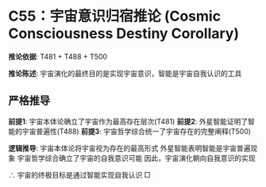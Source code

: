 # C55：宇宙意识归宿推论 (Cosmic Consciousness Destiny Corollary)

**推论依据**: T481 + T488 + T500

**推论陈述**: 宇宙演化的最终目的是实现宇宙意识，智能是宇宙自我认识的工具

## 严格推导

**前提1**: 宇宙本体论确立了宇宙作为最高存在层次(T481)
**前提2**: 外星智能证明了智能的宇宙普遍性(T488)
**前提3**: 宇宙哲学综合统一了宇宙存在的完整阐释(T500)

**逻辑推导**:
宇宙本体论将宇宙视为存在的最高形式
外星智能表明智能是宇宙普遍现象
宇宙哲学综合确立了宇宙的自我意识可能
因此，宇宙演化朝向自我意识的实现

∴ 宇宙的终极目标是通过智能实现自我认识 □